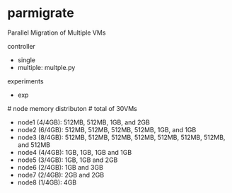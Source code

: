 parmigrate
==========

Parallel Migration of Multiple VMs

controller

- single
- multiple: multple.py

experiments
- exp

\# node memory distributon
\# total of 30VMs
* node1 (4/4GB): 512MB, 512MB, 1GB, and 2GB
* node2 (6/4GB): 512MB, 512MB, 512MB, 512MB, 1GB, and 1GB
* node3 (8/4GB): 512MB, 512MB, 512MB, 512MB, 512MB, 512MB, 512MB, and 512MB
* node4 (4/4GB): 1GB, 1GB, 1GB and 1GB
* node5 (3/4GB): 1GB, 1GB and 2GB
* node6 (2/4GB): 1GB and 3GB
* node7 (2/4GB): 2GB and 2GB
* node8 (1/4GB): 4GB
